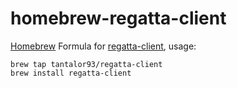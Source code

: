 # homebrew-regatta-client
[Homebrew](https://brew.sh/) Formula for [regatta-client](https://github.com/Tantalor93/regatta-client), usage:
```
brew tap tantalor93/regatta-client
brew install regatta-client
```
